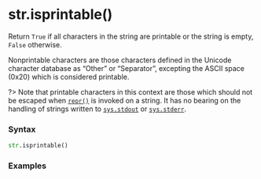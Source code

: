 # str.isprintable()

Return `True` if all characters in the string are printable or the string is empty, `False` otherwise.

Nonprintable characters are those characters defined in the Unicode character database as “Other” or “Separator”, excepting the ASCII space (0x20) which is considered printable. 

?> Note that printable characters in this context are those which should not be escaped when [`repr()`](/built-in-functions/repr.md) is invoked on a string. It has no bearing on the handling of strings written to [`sys.stdout`](/modules/sys/stdout.md) or [`sys.stderr`](/modules/sys/stderr.md).

### Syntax

```python
str.isprintable()
```

### Examples

```python
```